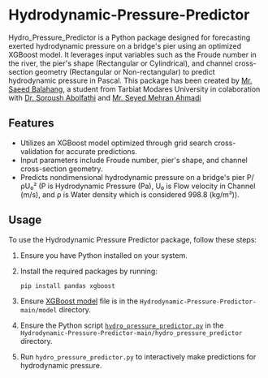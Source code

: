 # Hydrodynamic-Pressure-Predictor
Hydro_Pressure_Predictor is a Python package designed for forecasting exerted hydrodynamic pressure on a bridge's pier using an optimized XGBoost model. It leverages input variables such as the Froude number in the river, the pier's shape (Rectangular or Cylindrical), and channel cross-section geometry (Rectangular or Non-rectangular) to predict hydrodynamic pressure in Pascal. This package has been created by [Mr. Saeed Balahang](https://www.linkedin.com/in/saeed-balahang-31b52a207/), a student from Tarbiat Modares University in colaboration with [Dr. Soroush Abolfathi](https://warwick.ac.uk/fac/sci/eng/people/soroush_abolfathi/) and [Mr. Seyed Mehran Ahmadi](https://www.linkedin.com/in/s-mehran-ahmadi/?originalSubdomain=ir)

## Features

- Utilizes an XGBoost model optimized through grid search cross-validation for accurate predictions.
- Input parameters include Froude number, pier's shape, and channel cross-section geometry.
- Predicts nondimensional hydrodynamic pressure on a bridge's pier P/ρU₀² (P is Hydrodynamic Pressure (Pa), U₀ is Flow velocity in Channel (m/s), and ρ is Water density which is considered 998.8 (kg/m³)).

## Usage

To use the Hydrodynamic Pressure Predictor package, follow these steps:

1. Ensure you have Python installed on your system.
2. Install the required packages by running:
   ```
   pip install pandas xgboost
   ```

3. Ensure [XGBoost model](https://github.com/saeedbala1995/Hydrodynamic-Pressure-Predictor/blob/main/model/XGBoost.json) file is in the `Hydrodynamic-Pressure-Predictor-main/model` directory.
4. Ensure the Python script [`hydro_pressure_predictor.py`](https://github.com/saeedbala1995/Hydrodynamic-Pressure-Predictor/blob/main/hydro_pressure_predictor/hydro_pressure_predictor.py) in the `Hydrodynamic-Pressure-Predictor-main/hydro_pressure_predictor` directory.
5. Run `hydro_pressure_predictor.py` to interactively make predictions for hydrodynamic pressure.

